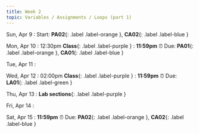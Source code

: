 ```yaml
---
title: Week 2
topic: Variables / Assignments / Loops (part 1)
---
```

Sun, Apr 9
: Start: **PA02**{: .label .label-orange }, **CA02**{: .label .label-blue }


Mon, Apr 10
: 12:30pm **Class**{: .label .label-purple }
: **11:59pm**  ⏰  Due: **PA01**{: .label .label-orange }, **CA01**{: .label .label-blue }


Tue, Apr 11
: [](#)


Wed, Apr 12
: 02:00pm **Class**{: .label .label-purple } 
: **11:59pm**  ⏰  Due: **LA01**{: .label .label-green }


Thu, Apr 13
: **Lab sections**{: .label .label-purple }


Fri, Apr 14
: [](#)

Sat, Apr 15
: **11:59pm**  ⏰  Due: **PA02**{: .label .label-orange }, **CA02**{: .label .label-blue }

